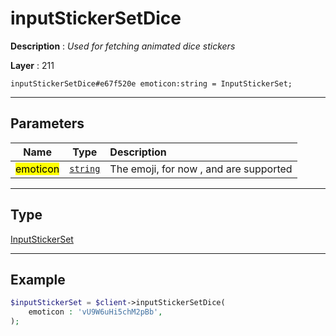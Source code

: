 # inputStickerSetDice

**Description** : *Used for fetching animated dice stickers*

**Layer** : 211

```tl
inputStickerSetDice#e67f520e emoticon:string = InputStickerSet;
```

---

## Parameters

| Name | Type | Description |
| :---: | :---: | :--- |
| <mark>emoticon</mark> | [`string`](type/string) | The emoji, for now ,  and  are supported |

---

## Type

[InputStickerSet](type/InputStickerSet)

---

## Example

```php
$inputStickerSet = $client->inputStickerSetDice(
	emoticon : 'vU9W6uHi5chM2pBb',
);
```